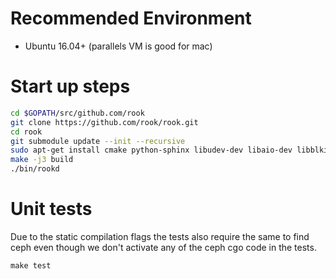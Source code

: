 # Recommended Environment
* Ubuntu 16.04+ (parallels VM is good for mac)

# Start up steps
```bash
cd $GOPATH/src/github.com/rook
git clone https://github.com/rook/rook.git
cd rook
git submodule update --init --recursive
sudo apt-get install cmake python-sphinx libudev-dev libaio-dev libblkid-dev libldap2-dev xfslibs-dev libleveldb-dev libexpat1-dev cython libfcgi-dev libatomic-ops-dev libsnappy-dev libgoogle-perftools-dev libjemalloc-dev libkeyutils-dev libcurl4-openssl-dev libcrypto++-dev libssl-dev libboost-dev libboost-thread-dev libboost-system-dev libboost-regex-dev libboost-random-dev libboost-program-options-dev libboost-date-time-dev libboost-iostreams-dev python3-all-dev cython3 yasm mercurial
make -j3 build
./bin/rookd
```

# Unit tests
Due to the static compilation flags the tests also require the same to find ceph even though we don't activate any of the ceph cgo code in the tests.
```
make test
```
